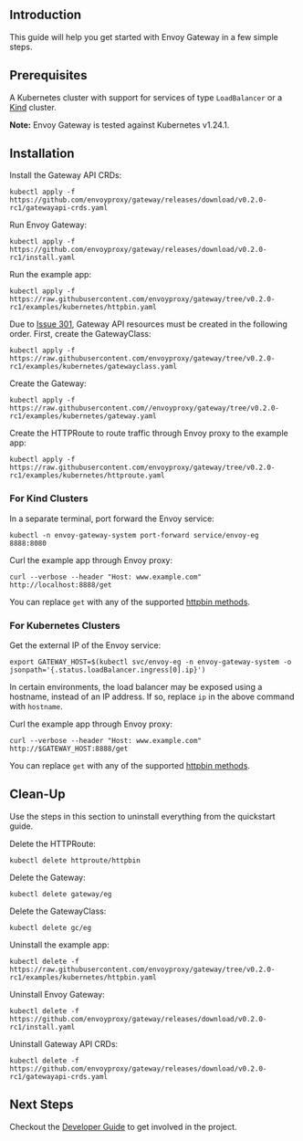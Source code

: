 ## Introduction
This guide will help you get started with Envoy Gateway in a few simple steps.

## Prerequisites
A Kubernetes cluster with support for services of type `LoadBalancer` or a [Kind][kind] cluster.

__Note:__ Envoy Gateway is tested against Kubernetes v1.24.1.

## Installation
Install the Gateway API CRDs:
```shell
kubectl apply -f https://github.com/envoyproxy/gateway/releases/download/v0.2.0-rc1/gatewayapi-crds.yaml
```

Run Envoy Gateway:
```shell
kubectl apply -f https://github.com/envoyproxy/gateway/releases/download/v0.2.0-rc1/install.yaml
```

Run the example app:
```shell
kubectl apply -f https://raw.githubusercontent.com/envoyproxy/gateway/tree/v0.2.0-rc1/examples/kubernetes/httpbin.yaml
```

Due to [Issue 301][issue_301], Gateway API resources must be created in the following order. First, create the
GatewayClass:
```shell
kubectl apply -f https://raw.githubusercontent.com/envoyproxy/gateway/tree/v0.2.0-rc1/examples/kubernetes/gatewayclass.yaml
```

Create the Gateway:
```shell
kubectl apply -f https://raw.githubusercontent.com//envoyproxy/gateway/tree/v0.2.0-rc1/examples/kubernetes/gateway.yaml
```

Create the HTTPRoute to route traffic through Envoy proxy to the example app:
```shell
kubectl apply -f https://raw.githubusercontent.com/envoyproxy/gateway/tree/v0.2.0-rc1/examples/kubernetes/httproute.yaml
```

### For Kind Clusters
In a separate terminal, port forward the Envoy service:
```shell
kubectl -n envoy-gateway-system port-forward service/envoy-eg 8888:8080
```

Curl the example app through Envoy proxy:
```shell
curl --verbose --header "Host: www.example.com" http://localhost:8888/get
```
You can replace `get` with any of the supported [httpbin methods][httpbin_methods].

### For Kubernetes Clusters
Get the external IP of the Envoy service:
```shell
export GATEWAY_HOST=$(kubectl svc/envoy-eg -n envoy-gateway-system -o jsonpath='{.status.loadBalancer.ingress[0].ip}')
```

In certain environments, the load balancer may be exposed using a hostname, instead of an IP address. If so, replace
`ip` in the above command with `hostname`.

Curl the example app through Envoy proxy:
```shell
curl --verbose --header "Host: www.example.com" http://$GATEWAY_HOST:8888/get
```
You can replace `get` with any of the supported [httpbin methods][httpbin_methods].

## Clean-Up
Use the steps in this section to uninstall everything from the quickstart guide.

Delete the HTTPRoute:
```shell
kubectl delete httproute/httpbin
```

Delete the Gateway:
```shell
kubectl delete gateway/eg
```

Delete the GatewayClass:
```shell
kubectl delete gc/eg
```

Uninstall the example app:
```shell
kubectl delete -f https://raw.githubusercontent.com/envoyproxy/gateway/tree/v0.2.0-rc1/examples/kubernetes/httpbin.yaml
```

Uninstall Envoy Gateway:
```shell
kubectl delete -f https://github.com/envoyproxy/gateway/releases/download/v0.2.0-rc1/install.yaml
```

Uninstall Gateway API CRDs:
```shell
kubectl delete -f https://github.com/envoyproxy/gateway/releases/download/v0.2.0-rc1/gatewayapi-crds.yaml
```

## Next Steps
Checkout the [Developer Guide](../../DEVELOPER.md) to get involved in the project.

[issue_301]: https://github.com/envoyproxy/gateway/issues/301
[kind]: https://kind.sigs.k8s.io/
[httpbin_methods]: https://httpbin.org/#/HTTP_Methods
